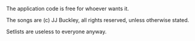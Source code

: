 The application code is free for whoever wants it.

The songs are (c) JJ Buckley, all rights reserved, unless otherwise stated.

Setlists are useless to everyone anyway.
